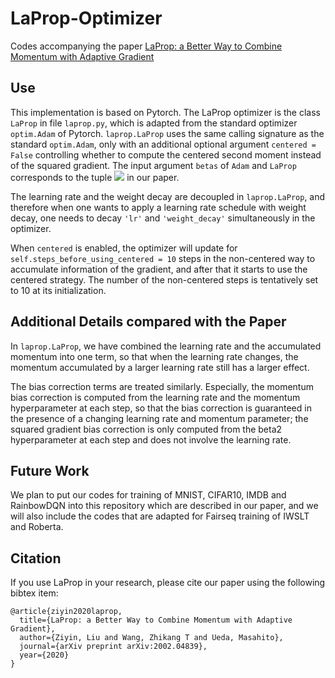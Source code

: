 # LaProp-Optimizer
Codes accompanying the paper [LaProp: a Better Way to Combine Momentum with Adaptive Gradient](https://arxiv.org/abs/2002.04839)

## Use
This implementation is based on Pytorch. The LaProp optimizer is the class ```LaProp``` in file ```laprop.py```, which is adapted from the standard optimizer ```optim.Adam``` of Pytorch. ```laprop.LaProp``` uses the same calling signature as the standard ```optim.Adam```,
only with an additional optional argument ```centered = False``` controlling whether to compute the centered second moment instead of the squared gradient. 
The input argument ```betas``` of ```Adam``` and ```LaProp``` corresponds to the tuple <img src="https://latex.codecogs.com/gif.latex?\inline&space;(\mu,\nu)" /> in our paper.

The learning rate and the weight decay are decoupled in ```laprop.LaProp```, and therefore when one wants to apply a learning rate schedule with weight decay, one needs to decay ```'lr'``` and ```'weight_decay'``` simultaneously in the optimizer. 

When ```centered``` is enabled, the optimizer will update for ```self.steps_before_using_centered = 10``` steps in the non-centered way to accumulate information of the gradient, and after that it starts to use the centered strategy. The number of the non-centered steps is tentatively set to 10 at its initialization.

## Additional Details compared with the Paper
In ```laprop.LaProp```, we have combined the learning rate and the accumulated momentum into one term, so that when the learning rate changes, the momentum accumulated by a larger learning rate still has a larger effect. 

The bias correction terms are treated similarly. Especially, the momentum bias correction is computed from the learning rate and the momentum hyperparameter at each step, so that the bias correction is guaranteed in the presence of a changing learning rate and momentum parameter; the squared gradient bias correction is only computed from the beta2 hyperparameter at each step and does not involve the learning rate.

## Future Work
We plan to put our codes for training of MNIST, CIFAR10, IMDB and RainbowDQN into this repository which are described in our paper, and we will also include the codes that are adapted for Fairseq training of IWSLT and Roberta.

## Citation
If you use LaProp in your research, please cite our paper using the following bibtex item:
```
@article{ziyin2020laprop,
  title={LaProp: a Better Way to Combine Momentum with Adaptive Gradient},
  author={Ziyin, Liu and Wang, Zhikang T and Ueda, Masahito},
  journal={arXiv preprint arXiv:2002.04839},
  year={2020}
}
```
